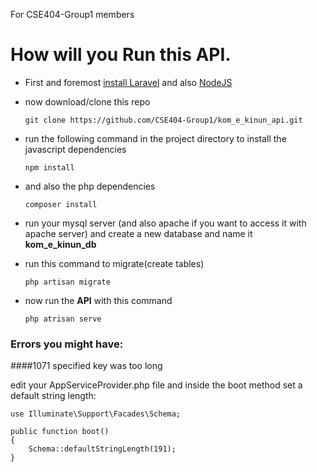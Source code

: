 For CSE404-Group1 members

# How will you Run this API.

* First and foremost [install Laravel](https://laravel.com/docs/5.5/installation) and also [NodeJS](https://nodejs.org/en/download/)


* now download/clone this repo

      git clone https://github.com/CSE404-Group1/kom_e_kinun_api.git

* run the following command in the project directory to install the javascript dependencies

      npm install 
      
* and also the php dependencies 

      composer install
    
    
* run your mysql server (and also apache if you want to access it with apache server) and create a new database and name it **kom_e_kinun_db**

* run this command to migrate(create tables) 

      php artisan migrate

* now run the **API** with this command 

      php atrisan serve
      
      
      
### Errors you might have:

####1071 specified key was too long

edit your AppServiceProvider.php file and inside the boot method set a default string length:

    use Illuminate\Support\Facades\Schema;

    public function boot()
    {
        Schema::defaultStringLength(191);
    }

